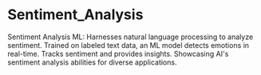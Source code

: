 # Sentiment_Analysis
Sentiment Analysis ML: Harnesses natural language processing to analyze sentiment. Trained on labeled text data, an ML model detects emotions in real-time. Tracks sentiment and provides insights. Showcasing AI's sentiment analysis abilities for diverse applications.
